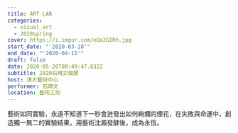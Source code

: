 ```yaml
---
title: ART LAB
categories:
  - visual_art
  - 2020spring
cover: https://i.imgur.com/eQa2GIRh.jpg
start_date: "'2020-03-18'"
end_date: "'2020-04-15'"
draft: false
date: 2020-05-20T08:49:47.832Z
subtitle: 2020石晴文個展
host: 清大藝術中心
performer: 石晴文
location: 藝術工坊
---
```


藝術如同實驗，永遠不知道下一秒會迸發出如何絢爛的煙花，在失敗與命運中，創造獨一無二的實驗結果，用藝術沈澱發酵後，成為永恆。